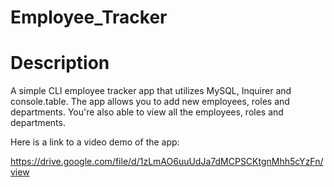 # Employee_Tracker

# Description

A simple CLI employee tracker app that utilizes MySQL, Inquirer and console.table. The app allows you to add new employees, roles and departments. You're also able to view all the employees, roles and departments.



Here is a link to a video demo of the app:

https://drive.google.com/file/d/1zLmAO6uuUdJa7dMCPSCKtgnMhh5cYzFn/view